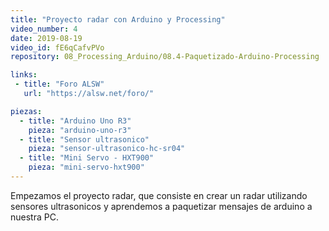 ```yaml
---
title: "Proyecto radar con Arduino y Processing"
video_number: 4
date: 2019-08-19
video_id: fE6qCafvPVo
repository: 08_Processing_Arduino/08.4-Paquetizado-Arduino-Processing

links:
 - title: "Foro ALSW"
   url: "https://alsw.net/foro/"

piezas:
  - title: "Arduino Uno R3"
    pieza: "arduino-uno-r3"
  - title: "Sensor ultrasonico"
    pieza: "sensor-ultrasonico-hc-sr04"
  - title: "Mini Servo - HXT900"
    pieza: "mini-servo-hxt900"
---
```


Empezamos el proyecto radar, que consiste en crear un radar utilizando sensores ultrasonicos y aprendemos a paquetizar mensajes de arduino a nuestra PC.